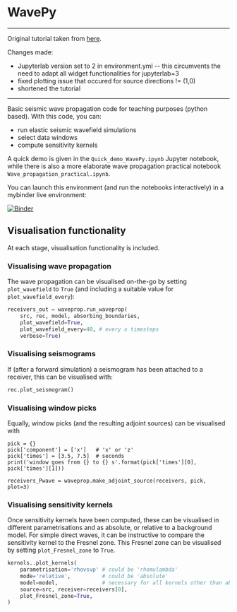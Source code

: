 # WavePy

--------------------------------

Original tutorial taken from [here](https://github.com/Phlos/WavePy).

Changes made:
- Jupyterlab version set to 2 in environment.yml -- this circumvents the need to adapt all widget functionalities for jupyterlab=3
- fixed plotting issue that occured for source directions != (1,0)
- shortened the tutorial 
--------------------------------

Basic seismic wave propagation code for teaching purposes (python based). With this code, you can:

* run elastic seismic wavefield simulations
* select data windows
* compute sensitivity kernels

A quick demo is given in the `Quick_demo_WavePy.ipynb` Jupyter notebook, while there is also a more elaborate wave propagation practical notebook `Wave_propagation_practical.ipynb`. 

You can launch this environment (and run the notebooks interactively) in a mybinder live environment:

[![Binder](https://mybinder.org/badge_logo.svg)](https://mybinder.org/v2/gh/deborahwehner/Cam_WavePy/HEAD)

## Visualisation functionality
At each stage, visualisation functionality is included. 

### Visualising wave propagation
The wave propagation can be visualised on-the-go by setting `plot_wavefield` to `True` (and including a suitable value for `plot_wavefield_every`):
```python
receivers_out = waveprop.run_waveprop(
    src, rec, model, absorbing_boundaries, 
    plot_wavefield=True, 
    plot_wavefield_every=40, # every x timesteps
    verbose=True)
```

### Visualising seismograms
If (after a forward simulation) a seismogram has been attached to a receiver, this can be visualised with:
```python
rec.plot_seismogram()
```

### Visualising window picks
Equally, window picks (and the resulting adjoint sources) can be visualised with
```pytho
pick = {}
pick['component'] = ['x']   # 'x' or 'z'
pick['times'] = [3.5, 7.5]  # seconds
print('window goes from {} to {} s'.format(pick['times'][0], pick['times'][1]))

receivers_Pwave = waveprop.make_adjoint_source(receivers, pick, plot=3)
```

### Visualising sensitivity kernels
Once sensitivity kernels have been computed, these can be visualised in different parametrisations and as absolute, or relative to a background model. For simple direct waves, it can be instructive to compare the sensitivity kernel to the Fresnel zone. This Fresnel zone can be visualised by setting `plot_Fresnel_zone` to `True`.
```python
kernels..plot_kernels(
    parametrisation='rhovsvp' # could be 'rhomulambda'
    mode='relative',          # could be 'absolute'
    model=model,              # necessary for all kernels other than absolute rhomulambda
    source=src, receiver=receivers[0], 
    plot_Fresnel_zone=True,
)
